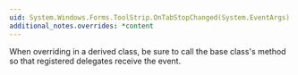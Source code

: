 ```yaml
---
uid: System.Windows.Forms.ToolStrip.OnTabStopChanged(System.EventArgs)
additional_notes.overrides: *content
---
```


<p>When overriding <xref href="System.Windows.Forms.ToolStrip.OnTabStopChanged(System.EventArgs)"></xref> in a derived class, be sure to call the base class's <xref href="System.Windows.Forms.ToolStrip.OnTabStopChanged(System.EventArgs)"></xref> method so that registered delegates receive the event.</p>


